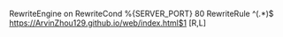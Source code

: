 
RewriteEngine on
RewriteCond %{SERVER_PORT} 80
RewriteRule ^(.*)$ https://ArvinZhou129.github.io/web/index.html$1 [R,L]
